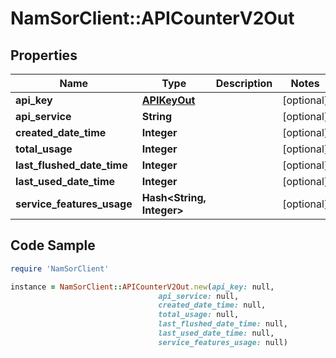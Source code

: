 # NamSorClient::APICounterV2Out

## Properties
Name | Type | Description | Notes
------------ | ------------- | ------------- | -------------
**api_key** | [**APIKeyOut**](APIKeyOut.md) |  | [optional] 
**api_service** | **String** |  | [optional] 
**created_date_time** | **Integer** |  | [optional] 
**total_usage** | **Integer** |  | [optional] 
**last_flushed_date_time** | **Integer** |  | [optional] 
**last_used_date_time** | **Integer** |  | [optional] 
**service_features_usage** | **Hash&lt;String, Integer&gt;** |  | [optional] 

## Code Sample

```ruby
require 'NamSorClient'

instance = NamSorClient::APICounterV2Out.new(api_key: null,
                                 api_service: null,
                                 created_date_time: null,
                                 total_usage: null,
                                 last_flushed_date_time: null,
                                 last_used_date_time: null,
                                 service_features_usage: null)
```


